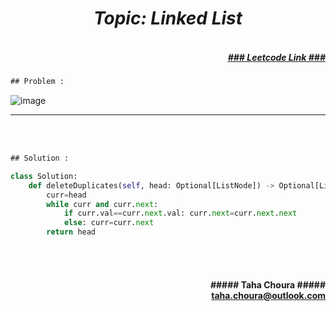 <h1 align="center";"><em> Topic: Linked List</em></h1>
<h5 align="right"> <br/><a align="right" width="80" href="https://leetcode.com/problems/merge-two-sorted-lists/" target="_blank"><ins>### Leetcode Link ###</ins></a></h5>     
                                                                                                                                 
```diff
## Problem : 
```
                                                                                                                                
![image](https://user-images.githubusercontent.com/11164303/169669222-a9183543-3f70-4589-b739-fb13bdcebfd2.png)



-------                    

<br/><br/>
                    
```diff
## Solution :
```                           
```python
class Solution:
    def deleteDuplicates(self, head: Optional[ListNode]) -> Optional[ListNode]:
        curr=head
        while curr and curr.next:
            if curr.val==curr.next.val: curr.next=curr.next.next
            else: curr=curr.next
        return head
```

<br/><br/>               
<h4 align="right">##### Taha Choura ##### <br/> <a align="right" width="100" href="#">taha.choura@outlook.com</a> </h4>
                                                                                     
             
